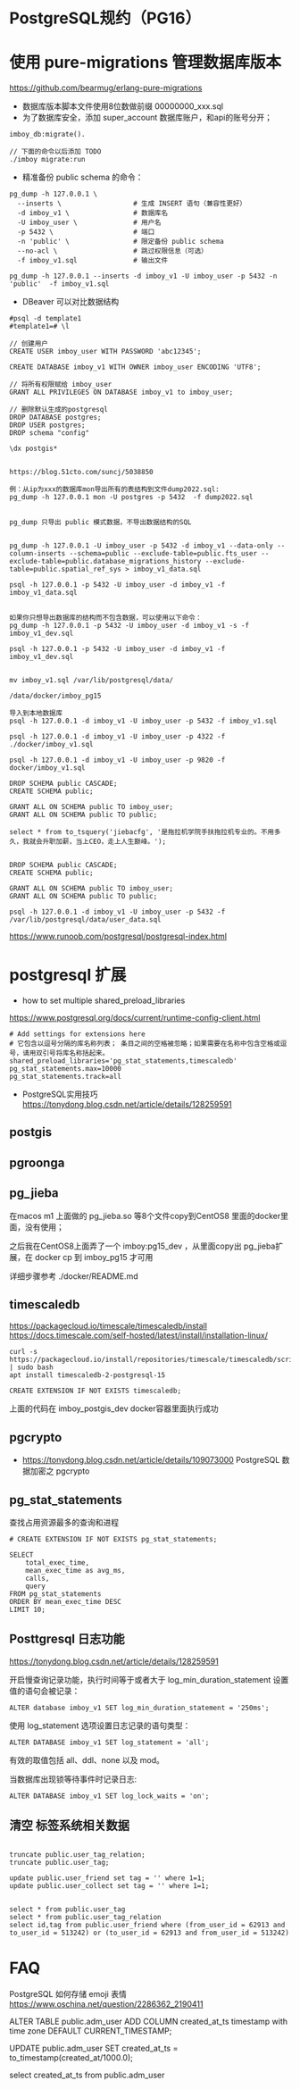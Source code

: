 

# PostgreSQL规约（PG16）


# 使用 pure-migrations 管理数据库版本


https://github.com/bearmug/erlang-pure-migrations


* 数据库版本脚本文件使用8位数做前缀 00000000_xxx.sql
* 为了数据库安全，添加 super_account 数据库账户，和api的账号分开；
```
imboy_db:migrate().

// 下面的命令以后添加 TODO
./imboy migrate:run
```

* 精准备份 public schema 的命令：
```
pg_dump -h 127.0.0.1 \
  --inserts \                  # 生成 INSERT 语句（兼容性更好）
  -d imboy_v1 \                # 数据库名
  -U imboy_user \              # 用户名
  -p 5432 \                    # 端口
  -n 'public' \                # 限定备份 public schema
  --no-acl \                   # 跳过权限信息（可选）
  -f imboy_v1.sql              # 输出文件

pg_dump -h 127.0.0.1 --inserts -d imboy_v1 -U imboy_user -p 5432 -n 'public'  -f imboy_v1.sql

```

* DBeaver 可以对比数据结构

```
#psql -d template1
#template1=# \l

// 创建用户
CREATE USER imboy_user WITH PASSWORD 'abc12345';

CREATE DATABASE imboy_v1 WITH OWNER imboy_user ENCODING 'UTF8';

// 将所有权限赋给 imboy_user
GRANT ALL PRIVILEGES ON DATABASE imboy_v1 to imboy_user;

// 删除默认生成的postgresql
DROP DATABASE postgres;
DROP USER postgres;
DROP schema "config"

\dx postgis*


https://blog.51cto.com/suncj/5038850

例：从ip为xxx的数据库mon导出所有的表结构到文件dump2022.sql:
pg_dump -h 127.0.0.1 mon -U postgres -p 5432  -f dump2022.sql


pg_dump 只导出 public 模式数据，不导出数据结构的SQL


pg_dump -h 127.0.0.1 -U imboy_user -p 5432 -d imboy_v1 --data-only --column-inserts --schema=public --exclude-table=public.fts_user --exclude-table=public.database_migrations_history --exclude-table=public.spatial_ref_sys > imboy_v1_data.sql

psql -h 127.0.0.1 -p 5432 -U imboy_user -d imboy_v1 -f imboy_v1_data.sql


如果你只想导出数据库的结构而不包含数据，可以使用以下命令：
pg_dump -h 127.0.0.1 -p 5432 -U imboy_user -d imboy_v1 -s -f imboy_v1_dev.sql

psql -h 127.0.0.1 -p 5432 -U imboy_user -d imboy_v1 -f imboy_v1_dev.sql


mv imboy_v1.sql /var/lib/postgresql/data/

/data/docker/imboy_pg15

导入到本地数据库
psql -h 127.0.0.1 -d imboy_v1 -U imboy_user -p 5432 -f imboy_v1.sql

psql -h 127.0.0.1 -d imboy_v1 -U imboy_user -p 4322 -f ./docker/imboy_v1.sql

psql -h 127.0.0.1 -d imboy_v1 -U imboy_user -p 9820 -f docker/imboy_v1.sql

DROP SCHEMA public CASCADE;
CREATE SCHEMA public;

GRANT ALL ON SCHEMA public TO imboy_user;
GRANT ALL ON SCHEMA public TO public;

select * from to_tsquery('jiebacfg', '是拖拉机学院手扶拖拉机专业的。不用多久，我就会升职加薪，当上CEO，走上人生巅峰。');


DROP SCHEMA public CASCADE;
CREATE SCHEMA public;

GRANT ALL ON SCHEMA public TO imboy_user;
GRANT ALL ON SCHEMA public TO public;

psql -h 127.0.0.1 -d imboy_v1 -U imboy_user -p 5432 -f /var/lib/postgresql/data/user_data.sql

```

https://www.runoob.com/postgresql/postgresql-index.html

# postgresql 扩展


* how to set multiple shared_preload_libraries

https://www.postgresql.org/docs/current/runtime-config-client.html
```
# Add settings for extensions here
# 它包含以逗号分隔的库名称列表； 条目之间的空格被忽略；如果需要在名称中包含空格或逗号，请用双引号将库名称括起来。
shared_preload_libraries='pg_stat_statements,timescaledb'
pg_stat_statements.max=10000
pg_stat_statements.track=all
```
* PostgreSQL实用技巧 https://tonydong.blog.csdn.net/article/details/128259591

## postgis


## pgroonga


## pg_jieba
在macos m1 上面做的 pg_jieba.so 等8个文件copy到CentOS8 里面的docker里面，没有使用；

之后我在CentOS8上面弄了一个 imboy:pg15_dev ，从里面copy出 pg_jieba扩展，在 docker cp 到 imboy_pg15 才可用

详细步骤参考 ./docker/README.md

## timescaledb

https://packagecloud.io/timescale/timescaledb/install
https://docs.timescale.com/self-hosted/latest/install/installation-linux/


```
curl -s https://packagecloud.io/install/repositories/timescale/timescaledb/script.deb.sh | sudo bash
apt install timescaledb-2-postgresql-15

CREATE EXTENSION IF NOT EXISTS timescaledb;

```
上面的代码在 imboy_postgis_dev docker容器里面执行成功

## pgcrypto

* https://tonydong.blog.csdn.net/article/details/109073000 PostgreSQL 数据加密之 pgcrypto



## pg_stat_statements

查找占用资源最多的查询和进程
```
# CREATE EXTENSION IF NOT EXISTS pg_stat_statements;

SELECT
    total_exec_time,
    mean_exec_time as avg_ms,
    calls,
    query
FROM pg_stat_statements
ORDER BY mean_exec_time DESC
LIMIT 10;

```

## Posttgresql 日志功能

https://tonydong.blog.csdn.net/article/details/128259591

开启慢查询记录功能，执行时间等于或者大于 log_min_duration_statement 设置值的语句会被记录：
```
ALTER database imboy_v1 SET log_min_duration_statement = '250ms';
```

使用 log_statement 选项设置日志记录的语句类型：
```
ALTER DATABASE imboy_v1 SET log_statement = 'all';
```
有效的取值包括 all、ddl、none 以及 mod。

当数据库出现锁等待事件时记录日志:
```
ALTER DATABASE imboy_v1 SET log_lock_waits = 'on';

```

## 清空 标签系统相关数据
```

truncate public.user_tag_relation;
truncate public.user_tag;

update public.user_friend set tag = '' where 1=1;
update public.user_collect set tag = '' where 1=1;


select * from public.user_tag
select * from public.user_tag_relation
select id,tag from public.user_friend where (from_user_id = 62913 and to_user_id = 513242) or (to_user_id = 62913 and from_user_id = 513242)
```

# FAQ

PostgreSQL 如何存储 emoji 表情 https://www.oschina.net/question/2286362_2190411




ALTER TABLE public.adm_user ADD COLUMN created_at_ts timestamp with time zone DEFAULT CURRENT_TIMESTAMP;

UPDATE public.adm_user SET created_at_ts = to_timestamp(created_at/1000.0);

select created_at_ts from public.adm_user

